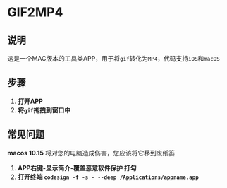 # GIF2MP4

## 说明

这是一个MAC版本的工具类APP，用于将`gif`转化为`MP4`，代码支持`iOS`和`macOS`

## 步骤

1. **打开APP**
2. **将`gif`拖拽到窗口中**

## 常见问题

**macos 10.15** 将对您的电脑造成伤害，您应该将它移到废纸篓

1. **APP右键-显示简介-覆盖恶意软件保护 打勾**
2. **打开终端 `codesign -f -s - --deep /Applications/appname.app`**
